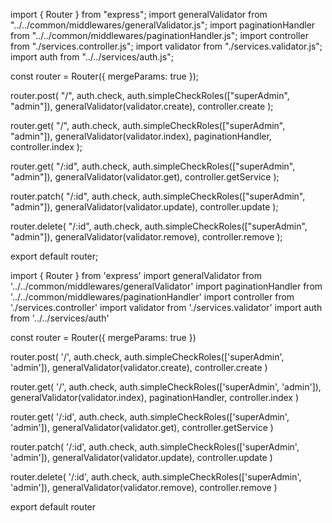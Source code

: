 
import { Router } from "express";
import generalValidator from "../../common/middlewares/generalValidator.js";
import paginationHandler from "../../common/middlewares/paginationHandler.js";
import controller from "./services.controller.js";
import validator from "./services.validator.js";
import auth from "../../services/auth.js";

const router = Router({ mergeParams: true });

router.post(
  "/",
  auth.check,
  auth.simpleCheckRoles(["superAdmin", "admin"]),
  generalValidator(validator.create),
  controller.create
);

router.get(
  "/",
  auth.check,
  auth.simpleCheckRoles(["superAdmin", "admin"]),
  generalValidator(validator.index),
  paginationHandler,
  controller.index
);

router.get(
  "/:id",
  auth.check,
  auth.simpleCheckRoles(["superAdmin", "admin"]),
  generalValidator(validator.get),
  controller.getService
);

router.patch(
  "/:id",
  auth.check,
  auth.simpleCheckRoles(["superAdmin", "admin"]),
  generalValidator(validator.update),
  controller.update
);

router.delete(
  "/:id",
  auth.check,
  auth.simpleCheckRoles(["superAdmin", "admin"]),
  generalValidator(validator.remove),
  controller.remove
);

export default router;

import { Router } from 'express'
import generalValidator from '../../common/middlewares/generalValidator'
import paginationHandler from '../../common/middlewares/paginationHandler'
import controller from './services.controller'
import validator from './services.validator'
import auth from '../../services/auth'

const router = Router({ mergeParams: true })

router.post(
  '/',
  auth.check,
  auth.simpleCheckRoles(['superAdmin', 'admin']),
  generalValidator(validator.create),
  controller.create
)

router.get(
  '/',
  auth.check,
  auth.simpleCheckRoles(['superAdmin', 'admin']),
  generalValidator(validator.index),
  paginationHandler,
  controller.index
)

router.get(
  '/:id',
  auth.check,
  auth.simpleCheckRoles(['superAdmin', 'admin']),
  generalValidator(validator.get),
  controller.getService
)

router.patch(
  '/:id',
  auth.check,
  auth.simpleCheckRoles(['superAdmin', 'admin']),
  generalValidator(validator.update),
  controller.update
)

router.delete(
  '/:id',
  auth.check,
  auth.simpleCheckRoles(['superAdmin', 'admin']),
  generalValidator(validator.remove),
  controller.remove
)

export default router

